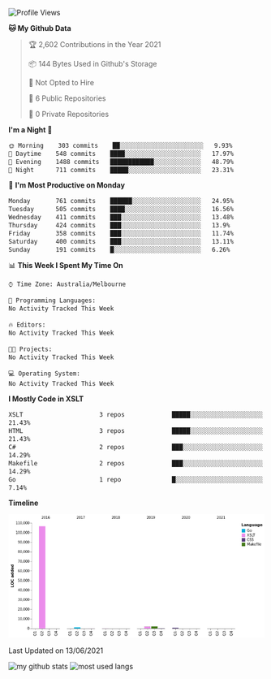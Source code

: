 <!--START_SECTION:waka-->
![Profile Views](http://img.shields.io/badge/Profile%20Views-0-blue)

**🐱 My Github Data** 

> 🏆 2,602 Contributions in the Year 2021
 > 
> 📦 144 Bytes Used in Github's Storage 
 > 
> 🚫 Not Opted to Hire
 > 
> 📜 6 Public Repositories 
 > 
> 🔑 0 Private Repositories  
 > 
**I'm a Night 🦉** 

```text
🌞 Morning    303 commits    ██░░░░░░░░░░░░░░░░░░░░░░░   9.93% 
🌆 Daytime    548 commits    ████░░░░░░░░░░░░░░░░░░░░░   17.97% 
🌃 Evening    1488 commits   ████████████░░░░░░░░░░░░░   48.79% 
🌙 Night      711 commits    █████░░░░░░░░░░░░░░░░░░░░   23.31%

```
📅 **I'm Most Productive on Monday** 

```text
Monday       761 commits    ██████░░░░░░░░░░░░░░░░░░░   24.95% 
Tuesday      505 commits    ████░░░░░░░░░░░░░░░░░░░░░   16.56% 
Wednesday    411 commits    ███░░░░░░░░░░░░░░░░░░░░░░   13.48% 
Thursday     424 commits    ███░░░░░░░░░░░░░░░░░░░░░░   13.9% 
Friday       358 commits    ███░░░░░░░░░░░░░░░░░░░░░░   11.74% 
Saturday     400 commits    ███░░░░░░░░░░░░░░░░░░░░░░   13.11% 
Sunday       191 commits    █░░░░░░░░░░░░░░░░░░░░░░░░   6.26%

```


📊 **This Week I Spent My Time On** 

```text
⌚︎ Time Zone: Australia/Melbourne

💬 Programming Languages: 
No Activity Tracked This Week

🔥 Editors: 
No Activity Tracked This Week

🐱‍💻 Projects: 
No Activity Tracked This Week

💻 Operating System: 
No Activity Tracked This Week

```

**I Mostly Code in XSLT** 

```text
XSLT                     3 repos             █████░░░░░░░░░░░░░░░░░░░░   21.43% 
HTML                     3 repos             █████░░░░░░░░░░░░░░░░░░░░   21.43% 
C#                       2 repos             ███░░░░░░░░░░░░░░░░░░░░░░   14.29% 
Makefile                 2 repos             ███░░░░░░░░░░░░░░░░░░░░░░   14.29% 
Go                       1 repo              █░░░░░░░░░░░░░░░░░░░░░░░░   7.14%

```


**Timeline**

![Chart not found](https://raw.githubusercontent.com/opoudjis/opoudjis/main/charts/bar_graph.png) 


 Last Updated on 13/06/2021
<!--END_SECTION:waka-->


![my github stats](https://github-readme-stats.vercel.app/api?username=opoudjis&show_icons=true&theme=tokyonight&line_height=27)
![most used langs](https://github-readme-stats.vercel.app/api/top-langs/?username=opoudjis&hide=css,html&theme=tokyonight)

<!--
**opoudjis/opoudjis** is a ✨ _special_ ✨ repository because its `README.md` (this file) appears on your GitHub profile.

Here are some ideas to get you started:

- 🔭 I’m currently working on ...
- 🌱 I’m currently learning ...
- 👯 I’m looking to collaborate on ...
- 🤔 I’m looking for help with ...
- 💬 Ask me about ...
- 📫 How to reach me: ...
- 😄 Pronouns: ...
- ⚡ Fun fact: ...
-->
